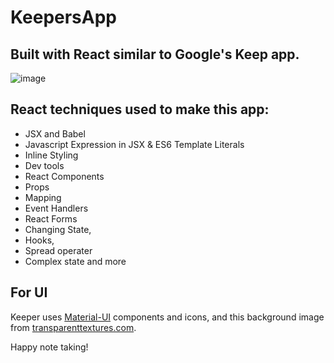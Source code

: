 # KeepersApp

## Built with React similar to Google's Keep app.

![image](https://user-images.githubusercontent.com/55933789/172153461-114c8b79-2d12-4aba-83e2-30f65c9b7941.png)

## React techniques used to make this app:
- JSX and Babel
- Javascript Expression in JSX & ES6 Template Literals
- Inline Styling
- Dev tools
- React Components
- Props
- Mapping
- Event Handlers
- React Forms
- Changing State, 
- Hooks, 
- Spread operater
- Complex state and more

## For UI
Keeper uses [Material-UI](https://mui.com/) components and icons, and this background image from [transparenttextures.com](https://www.transparenttextures.com/).

Happy note taking!
